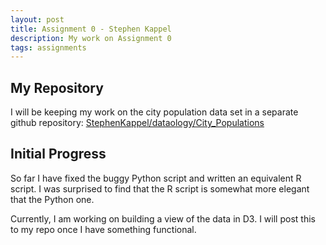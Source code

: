 ```yaml
---
layout: post
title: Assignment 0 - Stephen Kappel
description: My work on Assignment 0
tags: assignments
---
```


## My Repository

I will be keeping my work on the city population data set in a separate github repository: [StephenKappel/dataology/City_Populations](https://github.com/StephenKappel/dataology/tree/master/City_Populations)

## Initial Progress

So far I have fixed the buggy Python script and written an equivalent R script. I was surprised to find that the R script is somewhat more elegant that the Python one.

Currently, I am working on building a view of the data in D3. I will post this to my repo once I have something functional.